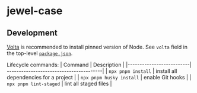 # jewel-case

## Development
[Volta](https://volta.sh/) is recommended to install pinned version of Node. See `volta` field in the top-level [`package.json`](./package.json).

Lifecycle commands:
| Command                  | Description                             |
|--------------------------| ----------------------------------------|
| `npx pnpm install`       | install all dependencies for a project  |
| `npx pnpm husky install` | enable Git hooks                        |
| `npx pnpm lint-staged`   | lint all staged files                   |
